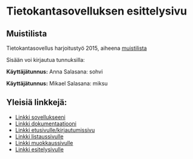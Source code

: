 # Tietokantasovelluksen esittelysivu


## Muistilista

Tietokantasovellus harjoitustyö 2015, aiheena [muistilista](http://advancedkittenry.github.io/suunnittelu_ja_tyoymparisto/aiheet/Muistilista.html)

Sisään voi kirjautua tunnuksilla:

**Käyttäjätunnus:** Anna
Salasana: sohvi

**Käyttäjätunnus:** Mikael
Salasana: miksu


## Yleisiä linkkejä:

* [Linkki sovellukseeni](http://kauvo.users.cs.helsinki.fi/muistilista)
* [Linkki dokumentaatiooni](https://github.com/SaraHeina/Tsoha-Bootstrap/blob/master/doc/dokumentaatio.pdf)
* [Linkki etusivulle/kirjautumissivu](http://kauvo.users.cs.helsinki.fi/muistilista/login)
* [Linkki listaussivulle](http://kauvo.users.cs.helsinki.fi/muistilista/tehtava)
* [Linkki muokkaussivulle](http://kauvo.users.cs.helsinki.fi/muistilista/tehtava/1/edit)
* [Linkki esitelysivulle](http://kauvo.users.cs.helsinki.fi/muistilista/tehtava/1)

